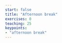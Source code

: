```yaml
---
start: false
title: "Afternoon break"
exercises: 0
teaching: 25
keypoints:
- "afternoon break"
---
```

